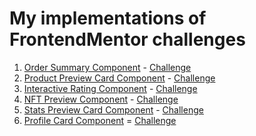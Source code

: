 # My implementations of FrontendMentor challenges

1. [Order Summary Component]() - [Challenge](https://www.frontendmentor.io/challenges/order-summary-component-QlPmajDUj)
2. [Product Preview Card Component](./product-preview-card-component) - [Challenge](https://www.frontendmentor.io/solutions/product-preview-card-component-UytDN6E0Lg)   
3. [Interactive Rating Component](./interactive-rating-component) - [Challenge](https://www.frontendmentor.io/challenges/interactive-rating-component-koxpeBUmI) 
4. [NFT Preview Component](./nft-preview-card-component) - [Challenge](https://www.frontendmentor.io/challenges/nft-preview-card-component-SbdUL_w0U)
5. [Stats Preview Card Component](./stats-preview-card-component) - [Challenge](https://www.frontendmentor.io/challenges/stats-preview-card-component-8JqbgoU62)
6. [Profile Card Component](./profile-card-component) = [Challenge](https://www.frontendmentor.io/challenges/profile-card-component-cfArpWshJ)
